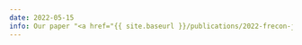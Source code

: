 ```yaml
---
date: 2022-05-15
info: Our paper "<a href="{{ site.baseurl }}/publications/2022-frecon-j-p-icml-bnn">Bregman Neural Networks</a>" has been accepted for a spotlight presentation at ICML 2022
---
```

